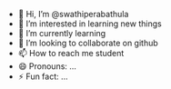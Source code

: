 - 👋 Hi, I’m @swathiperabathula
- 👀 I’m interested in learning new things
- 🌱 I’m currently learning 
- 💞️ I’m looking to collaborate on github
- 📫 How to reach me student
- 😄 Pronouns: ...
- ⚡ Fun fact: ...

<!---
swathiperabathula/swathiperabathula is a ✨ special ✨ repository because its `README.md` (this file) appears on your GitHub profile.
You can click the Preview link to take a look at your changes.
--->
